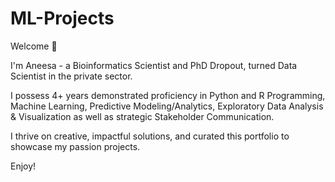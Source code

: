 # ML-Projects

Welcome 👋 

I'm Aneesa - a Bioinformatics Scientist and PhD Dropout, turned Data Scientist in the private sector. 

I possess 4+ years demonstrated proficiency in Python and R Programming, Machine Learning, Predictive Modeling/Analytics, Exploratory Data Analysis & Visualization as well as strategic Stakeholder Communication. 

I thrive on creative, impactful solutions, and curated this portfolio to showcase my passion projects.

Enjoy!
